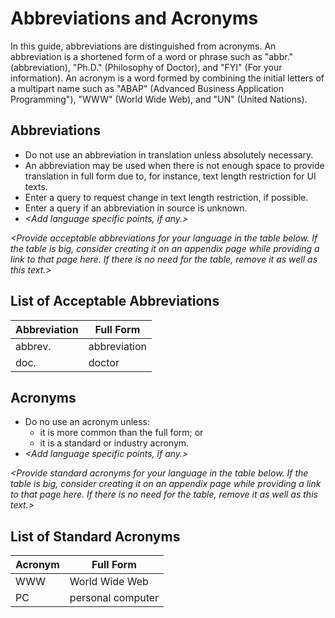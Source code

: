 # Abbreviations and Acronyms

In this guide, abbreviations are distinguished from acronyms. An abbreviation is a shortened form of a word or phrase such as "abbr." (abbreviation), "Ph.D." (Philosophy of Doctor), and "FYI" (For your information). An acronym is a word formed by combining the initial letters of a multipart name such as "ABAP" (Advanced Business Application Programming"), "WWW" (World Wide Web), and "UN" (United Nations).

## Abbreviations

* Do not use an abbreviation in translation unless absolutely necessary.
* An abbreviation may be used when there is not enough space to provide translation in full form due to, for instance, text length restriction for UI texts.
* Enter a query to request change in text length restriction, if possible.
* Enter a query if an abbreviation in source is unknown.
* _<Add language specific points, if any.>_

_<Provide acceptable abbreviations for your language in the table below. If the table is big, consider creating it on an appendix page while providing a link to that page here. If there is no need for the table, remove it as well as this text.>_

## List of Acceptable Abbreviations

Abbreviation | Full Form
------------ | -----------
abbrev. | abbreviation
doc. | doctor

## Acronyms

* Do no use an acronym unless:
   * it is more common than the full form; or
   * it is a standard or industry acronym.
* _<Add language specific points, if any.>_

_<Provide standard acronyms for your language in the table below. If the table is big, consider creating it on an appendix page while providing a link to that page here. If there is no need for the table, remove it as well as this text.>_

## List of Standard Acronyms

Acronym | Full Form
------- | -----------
WWW     | World Wide Web
PC      | personal computer          
